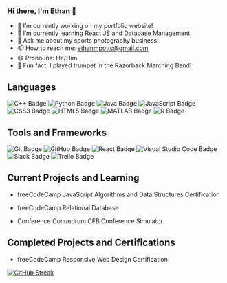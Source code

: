 ### Hi there, I'm Ethan 👋

<!--
**empotts/empotts** is a ✨ _special_ ✨ repository because its `README.md` (this file) appears on your GitHub profile.

Here are some ideas to get you started:

- 🔭 I’m currently working on ...
- 🌱 I’m currently learning ...
- 👯 I’m looking to collaborate on ...
- 🤔 I’m looking for help with ...
- 💬 Ask me about ...
- 📫 How to reach me: ...
- 😄 Pronouns: ...
- ⚡ Fun fact: ...
-->

- 🔭 I’m currently working on my portfolio website!
- 🌱 I’m currently learning React JS and Database Management
- 📸 Ask me about my sports photography business!
- 📫 How to reach me: ethanmpotts@gmail.com
- 😄 Pronouns: He/Him
- 🎺 Fun fact: I played trumpet in the Razorback Marching Band!


## Languages

![C++ Badge](https://img.shields.io/badge/C++-%2300599C.svg?logo=c%2B%2B&logoColor=white&style=flat)
![Python Badge](https://custom-icon-badges.demolab.com/badge/Python-000.svg?logo=python-colorful)
![Java Badge](https://custom-icon-badges.demolab.com/badge/Java-ED8B00.svg?logo=java-colorful)
![JavaScript Badge](https://img.shields.io/badge/Javascript-%23323330.svg?&logo=javascript&logoColor=%23F7DF1E&style=flat)
![CSS3 Badge](https://img.shields.io/badge/CSS-%231572B6.svg?&logo=css3&logoColor=white&style=flat) 
![HTML5 Badge](https://img.shields.io/badge/HTML5-%23E34F26.svg?&logo=html5&logoColor=white&style=flat) 
![MATLAB Badge](https://custom-icon-badges.demolab.com/badge/MATLAB-050c6b.svg?logo=matlab_logo)
![R Badge](https://custom-icon-badges.demolab.com/badge/R-75aadb.svg?logo=r)


 
## Tools and Frameworks

 ![Git Badge](https://img.shields.io/badge/Git-F05032?logo=git&logoColor=fff&style=flat)
 ![GitHub Badge](https://img.shields.io/badge/GitHub-181717?logo=github&logoColor=fff&style=flat)
 ![React Badge](https://img.shields.io/badge/React-%2320232a.svg?&logo=react&logoColor=%2361DAFB&style=flat) 
 ![Visual Studio Code Badge](https://img.shields.io/badge/Visual%20Studio%20Code-007ACC?logo=visualstudiocode&logoColor=fff&style=flat)
 ![Slack Badge](https://img.shields.io/badge/Slack-4A154B?logo=slack&logoColor=fff&style=flat)
 ![Trello Badge](https://img.shields.io/badge/Trello-0052CC?logo=trello&logoColor=fff&style=flat)

## Current Projects and Learning

* freeCodeCamp JavaScript Algorithms and Data Structures Certification

* freeCodeCamp Relational Database

* Conference Conundrum CFB Conference Simulator 

## Completed Projects and Certifications

* freeCodeCamp Responsive Web Design Certification

[![GitHub Streak](https://streak-stats.demolab.com?user=empotts&theme=transparent&hide_border=true&border_radius=8)](https://git.io/streak-stats)

